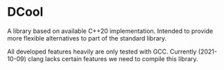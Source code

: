 # DCool

A library based on available C++20 implementation. Intended to provide more flexible alternatives to part of the standard library.

All developed features heavily are only tested with GCC. Currently (2021-10-09) clang lacks certain features we need to compile this library.
